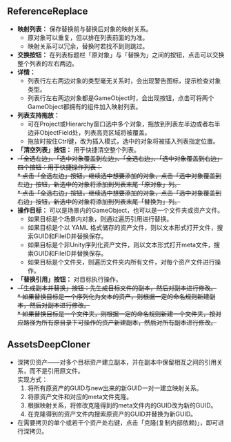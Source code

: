 ## ReferenceReplace

* **映射列表：** 保存替换前与替换后对象的映射关系。  
  * 原对象可以重复，但以排在列表前面的为准。  
  * 映射关系可以冗余，替换时若找不到则跳过。  
* **交换按钮：** 在列表标题栏「原对象」与「替换为」之间的按钮，点击可以交换整个列表的左右两边。
* **详情：**  
  * 列表行左右两边对象的类型毫无关系时，会出现警告图标，提示检查对象类型。  
  * 列表行左右两边对象都是GameObject时，会出现按钮，点击可将两个GameObject都拥有的组件加入映射列表。  
* **列表支持拖放：**  
  * 可在Project或Hierarchy窗口选中多个对象，拖放到列表左半边或者右半边非ObjectField处，列表高亮区域将被覆盖。  
  * 拖放时按住Ctrl键，改为插入模式，选中的对象将被插入列表指定位置。  
* **「清空列表」按钮：** 用于快捷清空整个列表。  
* ~~「全选左边」、「选中对象覆盖到左边」、「全选右边」、「选中对象覆盖到右边」四个按钮：用于快捷操作列表：~~  
  ~~* 点击「全选左边」按钮，继续选中想要添加的对象，点击「选中对象覆盖到左边」按钮，新选中的对象将添加到列表末尾「原对象」列。~~  
  ~~* 点击「全选右边」按钮，继续选中想要添加的对象，点击「选中对象覆盖到右边」按钮，新选中的对象将添加到列表末尾「替换为」列。~~  
* **操作目标：** 可以是场景内的GameObject，也可以是一个文件夹或资产文件。  
  * 如果目标是个场景内对象，则通过遍历引用进行替换。  
  * 如果目标是个以 YAML 格式储存的资产文件，则以文本形式打开文件，搜索GUID和FileID并替换保存。
  * 如果目标是个非Unity序列化资产文件，则以文本形式打开meta文件，搜索GUID和FileID并替换保存。
  * 如果目标是个文件夹，则遍历文件夹内所有文件，对每个资产文件进行操作。  
* **「替换引用」按钮：** 对目标执行操作。  
* ~~「生成副本并替换」按钮：先生成目标文件的副本，然后对副本进行修改。~~  
  ~~* 如果替换目标是一个序列化为文本的资产，则根据一定的命名规则新建副本，然后对副本进行修改。~~  
  ~~* 如果替换目标是一个文件夹，则根据一定的命名规则新建一个文件夹，按对应路径为所有原目录下可操作的资产新建副本，然后对所有副本进行修改。~~  
  
## AssetsDeepCloner

* 深拷贝资产——对多个目标资产建立副本，并在副本中保留相互之间的引用关系，而不是引用原文件。  
  实现方式：
  1. 将所有原资产的GUID与new出来的新GUID一对一建立映射关系。
  2. 将原资产文件和对应的meta文件克隆。
  3. 根据映射关系，将修改克隆得到的meta文件内的GUID改为新的GUID。
  4. 在克隆得到的资产文件内搜索原资产的GUID并替换为新GUID。
* 在需要拷贝的单个或若干个资产处右键，点击「克隆(复制内部依赖)」，即可进行深拷贝。  